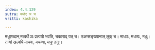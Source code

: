 ```yaml
---
index: 4.4.129
sutra: मधोर् ञ च
vritti: kashika

---
```

मधुशब्दान् मत्वर्थे ञः प्रत्ययो भवति, चकाराद् यत् च। उअप्सङ्ख्यानाल् लुक् च। माधवः, मधव्यः, मधुः। तन्वां खल्वपि माधवा, मधव्या, मधुः तनूः।